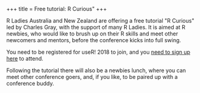+++
title = Free tutorial: R Curious"
+++

R Ladies Australia and New Zealand are offering a free tutorial "R Curious" led by Charles Gray, with the support of many R Ladies.  It is aimed at R newbies, who would like to brush up on their R skills and meet other newcomers and mentors, before the conference kicks into full swing.

You need to be registered for useR! 2018 to join, and you [need to sign up here](https://goo.gl/forms/k3FqgLd7RRnnaKT43) to attend.

Following the tutorial there will also be a newbies lunch, where you can meet other conference goers, and, if you like, to be paired up with a conference buddy.



